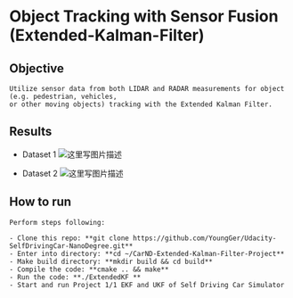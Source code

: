 # Object Tracking with Sensor Fusion (Extended-Kalman-Filter)


## Objective

    Utilize sensor data from both LIDAR and RADAR measurements for object (e.g. pedestrian, vehicles, 
    or other moving objects) tracking with the Extended Kalman Filter.

## Results

- Dataset 1
![这里写图片描述](http://img.blog.csdn.net/20171106113654986?watermark/2/text/aHR0cDovL2Jsb2cuY3Nkbi5uZXQvWW91bmdfR3k=/font/5a6L5L2T/fontsize/400/fill/I0JBQkFCMA==/dissolve/70/gravity/SouthEast)

- Dataset 2
![这里写图片描述](http://img.blog.csdn.net/20171106113712097?watermark/2/text/aHR0cDovL2Jsb2cuY3Nkbi5uZXQvWW91bmdfR3k=/font/5a6L5L2T/fontsize/400/fill/I0JBQkFCMA==/dissolve/70/gravity/SouthEast)

## How to run

    Perform steps following:

    - Clone this repo: **git clone https://github.com/YoungGer/Udacity-SelfDrivingCar-NanoDegree.git**
    - Enter into directory: **cd ~/CarND-Extended-Kalman-Filter-Project**
    - Make build directory: **mkdir build && cd build**
    - Compile the code: **cmake .. && make**
    - Run the code: **./ExtendedKF **
    - Start and run Project 1/1 EKF and UKF of Self Driving Car Simulator
    